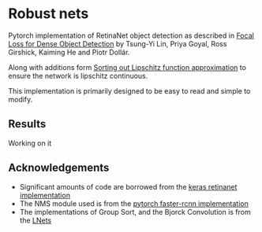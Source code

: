 # Robust nets
Pytorch  implementation of RetinaNet object detection as described in [Focal Loss for Dense Object Detection](https://arxiv.org/abs/1708.02002) by Tsung-Yi Lin, Priya Goyal, Ross Girshick, Kaiming He and Piotr Dollár.

Along with additions form [Sorting out Lipschitz function approximation](https://arxiv.org/abs/1811.05381) to ensure the network is lipschitz continuous.

This implementation is primarily designed to be easy to read and simple to modify.

## Results
Working on it

## Acknowledgements

- Significant amounts of code are borrowed from the [keras retinanet implementation](https://github.com/fizyr/keras-retinanet)
- The NMS module used is from the [pytorch faster-rcnn implementation](https://github.com/ruotianluo/pytorch-faster-rcnn)
- The implementations of Group Sort, and the Bjorck Convolution is from the [LNets](https://github.com/cemanil/LNets)
